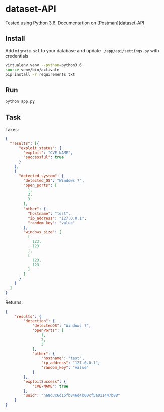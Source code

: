 # dataset-API

Tested using Python 3.6. Documentation on [Postman]([dataset-API](https://documenter.getpostman.com/collection/view/4309917-ea5d1725-80c9-4a43-a79f-271d6f14a83a)

## Install

Add `migrate.sql` to your database and update `./app/api/settings.py` with credentials

```bash
virtualenv venv --python=python3.6
source venv/bin/activate
pip install -r requirements.txt
```

## Run

```bash
python app.py
```

## Task

Takes:

```json
{
  "results": [{
      "exploit_status": {
        "exploit": "CVE-NAME",
        "successful": true
      }
    },
    {
      "detected_system": {
        "detected_OS": "Windows 7",
        "open_ports": [
          1,
          2,
          3
        ],
        "other": {
          "hostname": "test",
          "ip_address": "127.0.0.1",
          "random_key": "value"
        },
        "windows_size": [
          [
            123,
            123
          ],
          [
            123,
            123
          ]
        ]
      }
    }
  ]
}
```

Returns:

```json
{
    "results": {
        "detection": {
            "detectedOS": "Windows 7",
            "openPorts": [
                1,
                2,
                3
            ],
            "other": {
                "hostname": "test",
                "ip_address": "127.0.0.1",
                "random_key": "value"
            }
        },
        "exploitSuccess": {
            "CVE-NAME": true
        },
        "uuid": "h68d3c6d15fb846d4b00cf5a011447b88"
    }
}
```
